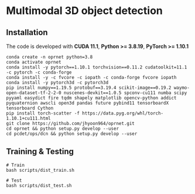 # Multimodal 3D object detection

## Installation
The code is developed with **CUDA 11.1**, **Python >= 3.8.19**, **PyTorch >= 1.10.1**
```
conda create -n oprnet python=3.8
conda activate oprnet
conda install -y pytorch==1.10.1 torchvision==0.11.2 cudatoolkit=11.1 -c pytorch -c conda-forge
conda install -y -c fvcore -c iopath -c conda-forge fvcore iopath
conda install -y pytorch3d -c pytorch3d
pip install numpy==1.19.5 protobuf==3.19.4 scikit-image==0.19.2 waymo-open-dataset-tf-2-2-0 nuscenes-devkit==1.0.5 spconv-cu111 numba scipy pyyaml easydict fire tqdm shapely matplotlib opencv-python addict pyquaternion awscli open3d pandas future pybind11 tensorboardX tensorboard Cython
pip install torch-scatter -f https://data.pyg.org/whl/torch-1.10.1+cu111.html
git clone https://github.com/jhyoon964/oprnet.git
cd oprnet && python setup.py develop --user
cd pcdet/ops/dcn && python setup.py develop --user
```


## Training & Testing
```
# Train
bash scripts/dist_train.sh

# Test
bash scripts/dist_test.sh
